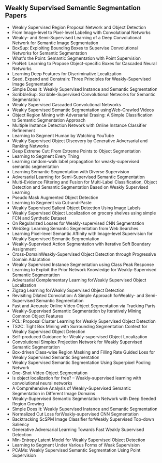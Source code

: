 <h2>Weakly Supervised Semantic Segmentation Papers </h2>



<ul>

                             

 <li><a target="_blank" href="https://github.com/manjunath5496/Weakly-Supervised-Semantic-Segmentation-Papers/blob/master/ws(1).pdf" style="text-decoration:none;">Weakly Supervised Region Proposal Network and Object Detection</a></li>

 <li><a target="_blank" href="https://github.com/manjunath5496/Weakly-Supervised-Semantic-Segmentation-Papers/blob/master/ws(2).pdf" style="text-decoration:none;">From Image-level to Pixel-level Labeling with Convolutional Networks</a></li>

<li><a target="_blank" href="https://github.com/manjunath5496/Weakly-Supervised-Semantic-Segmentation-Papers/blob/master/ws(3).pdf" style="text-decoration:none;">Weakly- and Semi-Supervised Learning of a Deep Convolutional Network for Semantic Image Segmentation</a></li>
 <li><a target="_blank" href="https://github.com/manjunath5496/Weakly-Supervised-Semantic-Segmentation-Papers/blob/master/ws(4).pdf" style="text-decoration:none;">BoxSup: Exploiting Bounding Boxes to Supervise Convolutional Networks for Semantic Segmentation</a></li>                              
<li><a target="_blank" href="https://github.com/manjunath5496/Weakly-Supervised-Semantic-Segmentation-Papers/blob/master/ws(5).pdf" style="text-decoration:none;">What's the Point: Semantic Segmentation with Point Supervision</a></li>
<li><a target="_blank" href="https://github.com/manjunath5496/Weakly-Supervised-Semantic-Segmentation-Papers/blob/master/ws(6).pdf" style="text-decoration:none;">ProNet: Learning to Propose Object-specific Boxes for Cascaded Neural Networks</a></li>
 <li><a target="_blank" href="https://github.com/manjunath5496/Weakly-Supervised-Semantic-Segmentation-Papers/blob/master/ws(7).pdf" style="text-decoration:none;">Learning Deep Features for Discriminative Localization</a></li>

 <li><a target="_blank" href="https://github.com/manjunath5496/Weakly-Supervised-Semantic-Segmentation-Papers/blob/master/ws(8).pdf" style="text-decoration:none;"> Seed, Expand and Constrain: Three Principles for Weakly-Supervised Image Segmentation </a></li>
   <li><a target="_blank" href="https://github.com/manjunath5496/Weakly-Supervised-Semantic-Segmentation-Papers/blob/master/ws(9).pdf" style="text-decoration:none;">Simple Does It: Weakly Supervised Instance and Semantic Segmentation</a></li>
  
   
 <li><a target="_blank" href="https://github.com/manjunath5496/Weakly-Supervised-Semantic-Segmentation-Papers/blob/master/ws(10).pdf" style="text-decoration:none;">ScribbleSup: Scribble-Supervised Convolutional Networks for Semantic Segmentation</a></li>                              
<li><a target="_blank" href="https://github.com/manjunath5496/Weakly-Supervised-Semantic-Segmentation-Papers/blob/master/ws(11).pdf" style="text-decoration:none;">Weakly Supervised Cascaded Convolutional Networks</a></li>
<li><a target="_blank" href="https://github.com/manjunath5496/Weakly-Supervised-Semantic-Segmentation-Papers/blob/master/ws(12).pdf" style="text-decoration:none;">Weakly Supervised Semantic Segmentation usingWeb-Crawled Videos</a></li>
<li><a target="_blank" href="https://github.com/manjunath5496/Weakly-Supervised-Semantic-Segmentation-Papers/blob/master/ws(13).pdf" style="text-decoration:none;">Object Region Mining with Adversarial Erasing: A Simple Classification to Semantic Segmentation Approach</a></li>

<li><a target="_blank" href="https://github.com/manjunath5496/Weakly-Supervised-Semantic-Segmentation-Papers/blob/master/ws(14).pdf" style="text-decoration:none;">Multiple Instance Detection Network with Online Instance Classifier Refinement</a></li>
                              
<li><a target="_blank" href="https://github.com/manjunath5496/Weakly-Supervised-Semantic-Segmentation-Papers/blob/master/ws(15).pdf" style="text-decoration:none;">Learning to Segment Human by Watching YouTube</a></li>

<li><a target="_blank" href="https://github.com/manjunath5496/Weakly-Supervised-Semantic-Segmentation-Papers/blob/master/ws(16).pdf" style="text-decoration:none;">Weakly Supervised Object Discovery by Generative Adversarial and Ranking Networks</a></li>

  <li><a target="_blank" href="https://github.com/manjunath5496/Weakly-Supervised-Semantic-Segmentation-Papers/blob/master/ws(17).pdf" style="text-decoration:none;">Deep Extreme Cut: From Extreme Points to Object Segmentation</a></li>   
  
<li><a target="_blank" href="https://github.com/manjunath5496/Weakly-Supervised-Semantic-Segmentation-Papers/blob/master/ws(18).pdf" style="text-decoration:none;">Learning to Segment Every Thing</a></li> 

  
<li><a target="_blank" href="https://github.com/manjunath5496/Weakly-Supervised-Semantic-Segmentation-Papers/blob/master/ws(19).pdf" style="text-decoration:none;">Learning random-walk label propagation for weakly-supervised semantic segmentation</a></li> 

<li><a target="_blank" href="https://github.com/manjunath5496/Weakly-Supervised-Semantic-Segmentation-Papers/blob/master/ws(20).pdf" style="text-decoration:none;">Learning Semantic Segmentation with Diverse Supervision</a></li>

<li><a target="_blank" href="https://github.com/manjunath5496/Weakly-Supervised-Semantic-Segmentation-Papers/blob/master/ws(21).pdf" style="text-decoration:none;">Adversarial Learning for Semi-Supervised Semantic Segmentation</a></li>
<li><a target="_blank" href="https://github.com/manjunath5496/Weakly-Supervised-Semantic-Segmentation-Papers/blob/master/ws(22).pdf" style="text-decoration:none;">Multi-Evidence Filtering and Fusion for Multi-Label Classification, Object Detection and Semantic Segmentation Based on Weakly Supervised Learning</a></li> 
 <li><a target="_blank" href="https://github.com/manjunath5496/Weakly-Supervised-Semantic-Segmentation-Papers/blob/master/ws(23).pdf" style="text-decoration:none;">Pseudo Mask Augmented Object Detection</a></li> 
 

   <li><a target="_blank" href="https://github.com/manjunath5496/Weakly-Supervised-Semantic-Segmentation-Papers/blob/master/ws(24).pdf" style="text-decoration:none;">Learning to Segment via Cut-and-Paste</a></li>
 
   <li><a target="_blank" href="https://github.com/manjunath5496/Weakly-Supervised-Semantic-Segmentation-Papers/blob/master/ws(25).pdf" style="text-decoration:none;">Weakly Supervised Salient Object Detection Using Image Labels</a></li>                              
 <li><a target="_blank" href="https://github.com/manjunath5496/Weakly-Supervised-Semantic-Segmentation-Papers/blob/master/ws(26).pdf" style="text-decoration:none;">Weakly Supervised Object Localization on grocery shelves using simple FCN and Synthetic Dataset</a></li>
 <li><a target="_blank" href="https://github.com/manjunath5496/Weakly-Supervised-Semantic-Segmentation-Papers/blob/master/ws(27).pdf" style="text-decoration:none;">On Regularized Losses for Weakly-supervised CNN Segmentation</a></li>
   
 
   <li><a target="_blank" href="https://github.com/manjunath5496/Weakly-Supervised-Semantic-Segmentation-Papers/blob/master/ws(28).pdf" style="text-decoration:none;">WebSeg: Learning Semantic Segmentation from Web Searches</a></li>
 
   <li><a target="_blank" href="https://github.com/manjunath5496/Weakly-Supervised-Semantic-Segmentation-Papers/blob/master/ws(29).pdf" style="text-decoration:none;">Learning Pixel-level Semantic Affinity with Image-level Supervision for Weakly Supervised Semantic Segmentation </a></li>                              

  <li><a target="_blank" href="https://github.com/manjunath5496/Weakly-Supervised-Semantic-Segmentation-Papers/blob/master/ws(30).pdf" style="text-decoration:none;">Weakly-Supervised Action Segmentation with Iterative Soft Boundary Assignment</a></li>
 
   <li><a target="_blank" href="https://github.com/manjunath5496/Weakly-Supervised-Semantic-Segmentation-Papers/blob/master/ws(31).pdf" style="text-decoration:none;">Cross-DomainWeakly-Supervised Object Detection through Progressive Domain Adaptation</a></li> 
    <li><a target="_blank" href="https://github.com/manjunath5496/Weakly-Supervised-Semantic-Segmentation-Papers/blob/master/ws(32).pdf" style="text-decoration:none;">Weakly Supervised Instance Segmentation using Class Peak Response</a></li> 

   <li><a target="_blank" href="https://github.com/manjunath5496/Weakly-Supervised-Semantic-Segmentation-Papers/blob/master/ws(33).pdf" style="text-decoration:none;">Learning to Exploit the Prior Network Knowledge for Weakly-Supervised Semantic Segmentation</a></li>                              

  <li><a target="_blank" href="https://github.com/manjunath5496/Weakly-Supervised-Semantic-Segmentation-Papers/blob/master/ws(34).pdf" style="text-decoration:none;">Adversarial Complementary Learning forWeakly Supervised Object Localization</a></li> 
 
  <li><a target="_blank" href="https://github.com/manjunath5496/Weakly-Supervised-Semantic-Segmentation-Papers/blob/master/ws(35).pdf" style="text-decoration:none;">Zigzag Learning forWeakly Supervised Object Detection</a></li> 

  <li><a target="_blank" href="https://github.com/manjunath5496/Weakly-Supervised-Semantic-Segmentation-Papers/blob/master/ws(36).pdf" style="text-decoration:none;">Revisiting Dilated Convolution: A Simple Approach forWeakly- and Semi-Supervised Semantic Segmentation</a></li> 
 
<li><a target="_blank" href="https://github.com/manjunath5496/Weakly-Supervised-Semantic-Segmentation-Papers/blob/master/ws(37).pdf" style="text-decoration:none;">Fast and Accurate Online Video Object Segmentation via Tracking Parts</a></li>
 <li><a target="_blank" href="https://github.com/manjunath5496/Weakly-Supervised-Semantic-Segmentation-Papers/blob/master/ws(38).pdf" style="text-decoration:none;">Weakly-Supervised Semantic Segmentation by Iteratively Mining Common Object Features</a></li>
<li><a target="_blank" href="https://github.com/manjunath5496/Weakly-Supervised-Semantic-Segmentation-Papers/blob/master/ws(39).pdf" style="text-decoration:none;">PCL: Proposal Cluster Learning for Weakly Supervised Object Detection</a></li>
 <li><a target="_blank" href="https://github.com/manjunath5496/Weakly-Supervised-Semantic-Segmentation-Papers/blob/master/ws(40).pdf" style="text-decoration:none;">TS2C: Tight Box Mining with Surrounding Segmentation Context for Weakly Supervised Object Detection</a></li>                              
<li><a target="_blank" href="https://github.com/manjunath5496/Weakly-Supervised-Semantic-Segmentation-Papers/blob/master/ws(41).pdf" style="text-decoration:none;">Self-produced Guidance for Weakly-supervised Object Localization</a></li>
<li><a target="_blank" href="https://github.com/manjunath5496/Weakly-Supervised-Semantic-Segmentation-Papers/blob/master/ws(42).pdf" style="text-decoration:none;">Convolutional Simplex Projection Network for Weakly Supervised Semantic Segmentation</a></li>
 
  <li><a target="_blank" href="https://github.com/manjunath5496/Weakly-Supervised-Semantic-Segmentation-Papers/blob/master/ws(43).pdf" style="text-decoration:none;">Box-driven Class-wise Region Masking and Filling Rate Guided Loss for Weakly Supervised Semantic Segmentation</a></li>
 <li><a target="_blank" href="https://github.com/manjunath5496/Weakly-Supervised-Semantic-Segmentation-Papers/blob/master/ws(44).pdf" style="text-decoration:none;">Weakly Supervised Semantic Segmentation Using Superpixel Pooling Network</a></li>
   <li><a target="_blank" href="https://github.com/manjunath5496/Weakly-Supervised-Semantic-Segmentation-Papers/blob/master/ws(45).pdf" style="text-decoration:none;">One-Shot Video Object Segmentation</a></li>  
   
<li><a target="_blank" href="https://github.com/manjunath5496/Weakly-Supervised-Semantic-Segmentation-Papers/blob/master/ws(46).pdf" style="text-decoration:none;">Is object localization for free? – Weakly-supervised learning with convolutional neural networks</a></li> 
                             
<li><a target="_blank" href="https://github.com/manjunath5496/Weakly-Supervised-Semantic-Segmentation-Papers/blob/master/ws(47).pdf" style="text-decoration:none;">A Comprehensive Analysis of Weakly-Supervised Semantic Segmentation in Different Image Domains</a></li>
<li><a target="_blank" href="https://github.com/manjunath5496/Weakly-Supervised-Semantic-Segmentation-Papers/blob/master/ws(48).pdf" style="text-decoration:none;">Weakly-Supervised Semantic Segmentation Network with Deep Seeded Region Growing</a></li>

<li><a target="_blank" href="https://github.com/manjunath5496/Weakly-Supervised-Semantic-Segmentation-Papers/blob/master/ws(49).pdf" style="text-decoration:none;">Simple Does It: Weakly Supervised Instance and Semantic Segmentation</a></li>
                              
<li><a target="_blank" href="https://github.com/manjunath5496/Weakly-Supervised-Semantic-Segmentation-Papers/blob/master/ws(50).pdf" style="text-decoration:none;">Normalized Cut Loss forWeakly-supervised CNN Segmentation</a></li>
<li><a target="_blank" href="https://github.com/manjunath5496/Weakly-Supervised-Semantic-Segmentation-Papers/blob/master/ws(51).pdf" style="text-decoration:none;">Backtracking ScSPM Image Classifier forWeakly Supervised Top-down Saliency</a></li>
<li><a target="_blank" href="https://github.com/manjunath5496/Weakly-Supervised-Semantic-Segmentation-Papers/blob/master/ws(52).pdf" style="text-decoration:none;">Generative Adversarial Learning Towards Fast Weakly Supervised Detection</a></li>

<li><a target="_blank" href="https://github.com/manjunath5496/Weakly-Supervised-Semantic-Segmentation-Papers/blob/master/ws(53).pdf" style="text-decoration:none;">Min-Entropy Latent Model for Weakly Supervised Object Detection</a></li>
 
<li><a target="_blank" href="https://github.com/manjunath5496/Weakly-Supervised-Semantic-Segmentation-Papers/blob/master/ws(54).pdf" style="text-decoration:none;">Learning to Segment Under Various Forms of Weak Supervision </a></li>
 
<li><a target="_blank" href="https://github.com/manjunath5496/Weakly-Supervised-Semantic-Segmentation-Papers/blob/master/ws(55).pdf" style="text-decoration:none;">PCAMs: Weakly Supervised Semantic Segmentation Using Point Supervision</a></li>
</ul>
